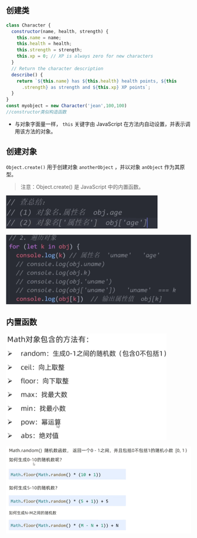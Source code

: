 ## 创建类

```js
class Character {
  constructor(name, health, strength) {
    this.name = name;
    this.health = health;
    this.strength = strength;
    this.xp = 0; // XP is always zero for new characters
  }
  // Return the character description
  describe() {
    return `${this.name} has ${this.health} health points, ${this
      .strength} as strength and ${this.xp} XP points`;
  }
}
const myobject = new Character('jean',100,100)
//constructor类似构造函数
```

- 与对象字面量一样， `this` 关键字由 JavaScript 在方法内自动设置，并表示调用该方法的对象。

## 创建对象

`Object.create()` 用于创建对象 `anotherObject` ，并以对象 `anObject` 作为其原型。

> 注意：Object.create() 是 JavaScript 中的内置函数。

![image-20240316091556990](https://raw.githubusercontent.com/iooiAsrr/picture/main/Typora/202403160915022.png)

![image-20240316091903696](https://raw.githubusercontent.com/iooiAsrr/picture/main/Typora/202403160919731.png)

## 内置函数

![image-20240316091946203](https://raw.githubusercontent.com/iooiAsrr/picture/main/Typora/202403160919239.png)

![image-20240316092238162](https://raw.githubusercontent.com/iooiAsrr/picture/main/Typora/202403160922205.png)







